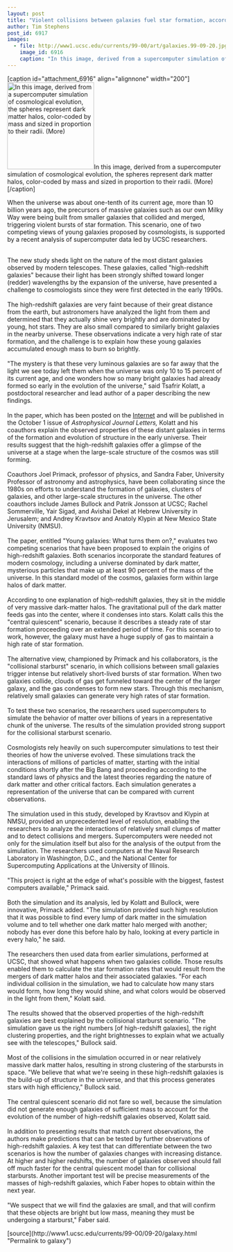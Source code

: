 ```yaml
---
layout: post
title: "Violent collisions between galaxies fuel star formation, according to new study"
author: Tim Stephens
post_id: 6917
images:
  - file: http://www1.ucsc.edu/currents/99-00/art/galaxies.99-09-20.jpg
    image_id: 6916
    caption: "In this image, derived from a supercomputer simulation of cosmological evolution, the spheres represent dark matter halos, color-coded by mass and sized in proportion to their radii. (More)"
---
```


[caption id="attachment_6916" align="alignnone" width="200"]<a href="http://localhost/mysite/wp-content/uploads/1999/09/galaxies.99-09-20.jpg"><img class="size-full wp-image-6916" src="http://localhost/mysite/wp-content/uploads/1999/09/galaxies.99-09-20.jpg" alt="In this image, derived from a supercomputer simulation of cosmological evolution, the spheres represent dark matter halos, color-coded by mass and sized in proportion to their radii. (More)" width="200" height="200" /></a>In this image, derived from a supercomputer simulation of cosmological evolution, the spheres represent dark matter halos, color-coded by mass and sized in proportion to their radii. (More)[/caption]
<p>
  When the universe was about one-tenth of its current age, more than 10 billion years ago, the precursors of massive galaxies such as our own Milky Way were being built from smaller galaxies that collided and merged, triggering violent bursts of star formation. This scenario, one of two competing views of young galaxies proposed by cosmologists, is supported by a recent analysis of supercomputer data led by UCSC researchers.<br>
</p><br>
The new study sheds light on the nature of the most distant galaxies observed by modern telescopes. These galaxies, called "high-redshift galaxies" because their light has been strongly shifted toward longer (redder) wavelengths by the expansion of the universe, have presented a challenge to cosmologists since they were first detected in the early 1990s.<br>
<br>
The high-redshift galaxies are very faint because of their great distance from the earth, but astronomers have analyzed the light from them and determined that they actually shine very brightly and are dominated by young, hot stars. They are also small compared to similarly bright galaxies in the nearby universe. These observations indicate a very high rate of star formation, and the challenge is to explain how these young galaxies accumulated enough mass to burn so brightly.<br>
<br>
"The mystery is that these very luminous galaxies are so far away that the light we see today left them when the universe was only 10 to 15 percent of its current age, and one wonders how so many bright galaxies had already formed so early in the evolution of the universe," said Tsafrir Kolatt, a postdoctoral researcher and lead author of a paper describing the new findings.<br>
<br>
In the paper, which has been posted on the <a href="http://www.journals.uchicago.edu/ApJ/journal/issues/ApJL/v523n2/995412/995412.html">Internet</a> and will be published in the October 1 issue of <i>Astrophysical Journal Letters,</i> Kolatt and his coauthors explain the observed properties of these distant galaxies in terms of the formation and evolution of structure in the early universe. Their results suggest that the high-redshift galaxies offer a glimpse of the universe at a stage when the large-scale structure of the cosmos was still forming.<br>
<br>
Coauthors Joel Primack, professor of physics, and Sandra Faber, University Professor of astronomy and astrophysics, have been collaborating since the 1980s on efforts to understand the formation of galaxies, clusters of galaxies, and other large-scale structures in the universe. The other coauthors include James Bullock and Patrik Jonsson at UCSC; Rachel Sommerville, Yair Sigad, and Avishai Dekel at Hebrew University in Jerusalem; and Andrey Kravtsov and Anatoly Klypin at New Mexico State University (NMSU).<br>
<br>
The paper, entitled "Young galaxies: What turns them on?," evaluates two competing scenarios that have been proposed to explain the origins of high-redshift galaxies. Both scenarios incorporate the standard features of modern cosmology, including a universe dominated by dark matter, mysterious particles that make up at least 90 percent of the mass of the universe. In this standard model of the cosmos, galaxies form within large halos of dark matter.<br>
<br>
According to one explanation of high-redshift galaxies, they sit in the middle of very massive dark-matter halos. The gravitational pull of the dark matter feeds gas into the center, where it condenses into stars. Kolatt calls this the "central quiescent" scenario, because it describes a steady rate of star formation proceeding over an extended period of time. For this scenario to work, however, the galaxy must have a huge supply of gas to maintain a high rate of star formation.<br>
<br>
The alternative view, championed by Primack and his collaborators, is the "collisional starburst" scenario, in which collisions between small galaxies trigger intense but relatively short-lived bursts of star formation. When two galaxies collide, clouds of gas get funneled toward the center of the larger galaxy, and the gas condenses to form new stars. Through this mechanism, relatively small galaxies can generate very high rates of star formation.<br>
<br>
To test these two scenarios, the researchers used supercomputers to simulate the behavior of matter over billions of years in a representative chunk of the universe. The results of the simulation provided strong support for the collisional starburst scenario.<br>
<br>
Cosmologists rely heavily on such supercomputer simulations to test their theories of how the universe evolved. These simulations track the interactions of millions of particles of matter, starting with the initial conditions shortly after the Big Bang and proceeding according to the standard laws of physics and the latest theories regarding the nature of dark matter and other critical factors. Each simulation generates a representation of the universe that can be compared with current observations.<br>
<br>
The simulation used in this study, developed by Kravtsov and Klypin at NMSU, provided an unprecedented level of resolution, enabling the researchers to analyze the interactions of relatively small clumps of matter and to detect collisions and mergers. Supercomputers were needed not only for the simulation itself but also for the analysis of the output from the simulation. The researchers used computers at the Naval Research Laboratory in Washington, D.C., and the National Center for Supercomputing Applications at the University of Illinois.<br>
<br>
"This project is right at the edge of what's possible with the biggest, fastest computers available," Primack said.<br>
<br>
Both the simulation and its analysis, led by Kolatt and Bullock, were innovative, Primack added. "The simulation provided such high resolution that it was possible to find every lump of dark matter in the simulation volume and to tell whether one dark matter halo merged with another; nobody has ever done this before halo by halo, looking at every particle in every halo," he said.<br>
<br>
The researchers then used data from earlier simulations, performed at UCSC, that showed what happens when two galaxies collide. Those results enabled them to calculate the star formation rates that would result from the mergers of dark matter halos and their associated galaxies. "For each individual collision in the simulation, we had to calculate how many stars would form, how long they would shine, and what colors would be observed in the light from them," Kolatt said.<br>
<br>
The results showed that the observed properties of the high-redshift galaxies are best explained by the collisional starburst scenario. "The simulation gave us the right numbers [of high-redshift galaxies], the right clustering properties, and the right brightnesses to explain what we actually see with the telescopes," Bullock said.<br>
<br>
Most of the collisions in the simulation occurred in or near relatively massive dark matter halos, resulting in strong clustering of the starbursts in space. "We believe that what we're seeing in these high-redshift galaxies is the build-up of structure in the universe, and that this process generates stars with high efficiency," Bullock said.<br>
<br>
The central quiescent scenario did not fare so well, because the simulation did not generate enough galaxies of sufficient mass to account for the evolution of the number of high-redshift galaxies observed, Kolatt said.<br>
<br>
In addition to presenting results that match current observations, the authors make predictions that can be tested by further observations of high-redshift galaxies. A key test that can differentiate between the two scenarios is how the number of galaxies changes with increasing distance. At higher and higher redshifts, the number of galaxies observed should fall off much faster for the central quiescent model than for collisional starbursts. Another important test will be precise measurements of the masses of high-redshift galaxies, which Faber hopes to obtain within the next year.<br>
<br>
"We suspect that we will find the galaxies are small, and that will confirm that these objects are bright but low mass, meaning they must be undergoing a starburst," Faber said.
<p>

</p>
<p>
  </p>
[source](http://www1.ucsc.edu/currents/99-00/09-20/galaxy.html "Permalink to galaxy")
